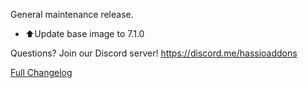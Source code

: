 General maintenance release.

- ⬆Update base image to 7.1.0

Questions? Join our Discord server! https://discord.me/hassioaddons

[Full Changelog][changelog]

[changelog]: https://github.com/hassio-addons/addon-bookstack/compare/v0.2.3...v0.2.4